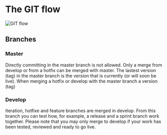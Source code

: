 # The GIT flow

![GIT flow](attachments/git-flow-aanzee)

## Branches

### Master
Directly committing in the master branch is not allowed. Only a merge from develop or from a hotfix can be merged with master. The lastest version (tag) in the master branch is the version that is currently (or will soon be live). When merging a hotfix or develop with the master branch a version (tag) 

### Develop
Iteration, hotfixe and feature branches are merged in develop. From this branch you can test how, for example, a release and a sprint branch work together. Please note that you may only merge to develop if your work has been tested, reviewed and ready to go live.